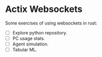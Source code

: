 # Actix Websockets

Some exercises of using websockets in rust:
- [ ] Explore python repository.
- [ ] PC usage stats.
- [ ] Agent simulation.
- [ ] Tabular ML.
